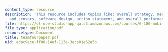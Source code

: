 ```yaml
---
content_type: resource
description: 'This resource includes topics like: overall strategy, mechanical design
  and sensors, software design, action statement, and overall performance.'
file: https://ol-ocw-studio-app-qa.s3.amazonaws.com/courses/6-186-mobile-autonomous-systems-laboratory-january-iap-2005/adac9eceff0814ef113e3ece01e62a5b_teamfourpaper.pdf
file_type: application/pdf
resourcetype: Document
title: teamfourpaper.pdf
uid: adac9ece-ff08-14ef-113e-3ece01e62a5b
---
```

